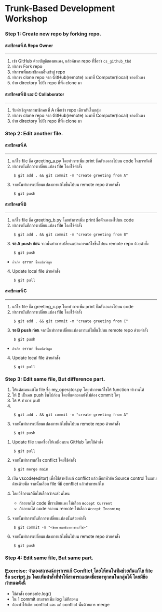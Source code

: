 # Trunk-Based Development Workshop

### Step 1: Create new repo by forking repo.
#### สมาชิกคนที่ A Repo Owner
---
1. เข้า GitHub ด้วยบัญชีของตนเอง, แล้วค้นหา repo ที่ชื่อว่า `cs_github_tbd`
2. ทำการ Fork repo
3. ทำการเพิ่มสมาชิกคนอื่นเข้าสู่ repo
4. ทำการ clone repo จาก GitHub(remote) ลงมาที่ Computer(local) ของตัวเอง
5. ย้าย directory ไปยัง repo ที่พึ่ง clone มา  

#### สมาชิกคนที่ B และ C Collaborator
---
1. รับคำเชิญจากสมาชิกคนที่ A เพื่อเข้า repo เดียวกันในกลุ่ม
2. ทำการ clone repo จาก GitHub(remote) ลงมาที่ Computer(local) ของตัวเอง
3. ย้าย directory ไปยัง repo ที่พึ่ง clone มา


### Step 2: Edit another file.
        
#### สมาชิกคนที่ A 
---
1. แก้ไข file ชื่อ greeting_a.py โดยทำการเพิ่ม print ชื่อตัวเองลงไปบน code ในบรรทัดที่ 
2. ทำการบันทึกการเปลี่ยนแปลง file โดยใช้คำสั่ง

```shell
    $ git add . && git commit -m "create greeting from A"
```

3. จากนั้นทำการเปลี่ยนแปลงการแก้ไขขึ้นไปบน remote repo ด้วยคำสั่ง 

```shell
    $ git push
```

#### สมาชิกคนที่ B
---
1. แก้ไข file ชื่อ greeting_b.py โดยทำการเพิ่ม print ชื่อตัวเองลงไปบน code
2. ทำการบันทึกการเปลี่ยนแปลง file โดยใช้คำสั่ง 

```shell
    $ git add . && git commit -m "create greeting from B"
```

3. **รอ A push ก่อน** จากนั้นทำการเปลี่ยนแปลงการแก้ไขขึ้นไปบน remote repo ด้วยคำสั่ง

```shell
    $ git push
```

- `ถ้าเกิด error ขึ้นแปลว่าถูก`  
4. Update local file ด้วยคำสั่ง

```shell
    $ git pull
```


#### สมาชิกคนที่ C
---
1. แก้ไข file ชื่อ greeting_c.py โดยทำการเพิ่ม print ชื่อตัวเองลงไปบน code
2. ทำการบันทึกการเปลี่ยนแปลง file โดยใช้คำสั่ง 

```shell
    $ git add . && git commit -m "create greeting from C"
```

3. **รอ B push ก่อน** จากนั้นทำการเปลี่ยนแปลงการแก้ไขขึ้นไปบน remote repo ด้วยคำสั่ง 

```shell
    $ git push
```

- `ถ้าเกิด error ขึ้นแปลว่าถูก`  
4. Update local file ด้วยคำสั่ง

```shell
    $ git pull
```

### Step 3: Edit same file, But difference part.
1. ให้แต่ละคนแก้ไข file ชื่อ my_operator.py โดยทำการแก้ไขให้ function ทำงานได้
2. ให้ B เป็นคน push ขึ้นไปก่อน โดยที่แต่ละคนยังไม่ต้อง commit ใดๆ
3. ให้ A ทำการ pull
4.

```shell
    $ git add . && git commit -m "create greeting from A"
```

3. จากนั้นทำการเปลี่ยนแปลงการแก้ไขขึ้นไปบน remote repo ด้วยคำสั่ง 

```shell
    $ git push
```
1. Update file บนเครื่องให้เหมือนบน GitHub โดยใช้คำสั่ง 

```shell
    $ git pull
```

2. จากนั้นทำการแก้ไข conflict โดยใช้คำสั่ง 

```shell
    $ git merge main
```

3. เปิด vscode(editor) เพื่อใช้สำหรับแก้ conflict แล้วเลือกหัวข้อ Source control ในแถบด้านซ้ายมือ จากนั้นเลือก file ที่มี conflict แล้วทำการแก้ไข

4. โดยวิธีการแก้คือให้เลือกว่าจะส่วนไหน
    - ถ้าอยากได้ code ที่เราเขียนเอง ให้เลือก `Accept Current`
    - ถ้าอยากได้ code จากบน remote ให้เลือก `Accept Incoming`

5. จากนั้นทำการบันทึกการเปลี่ยนแปลงนั้นด้วยคำสั่ง

```shell
    $ git commit -m "<ข้อความอธิบายการแก้ไข>"
```

6. จากนั้นทำการเปลี่ยนแปลงการแก้ไขขึ้นไปบน remote repo ด้วยคำสั่ง 

```shell
    $ git push
```

### Step 4: Edit same file, But same part.


### Exercise: จำลองสถานณ์การการแก้ Conflict โดยให้คนในทีมช่วยกันแก้ไข file  ชื่อ script.js โดยเพิ่มคำสั่งที่ทำให้สามารถแสดงชื่อของทุกคนในกลุ่มได้ โดยมีข้อกำหนดดังนี้
- ใช้คำสั่ง console.log() 
- ใน 1 commit สามารถเพิ่ม log ได้ทีละคน
- ต้องทำให้เกิด conflict และ แก้ conflict นั้นด้วยการ merge
